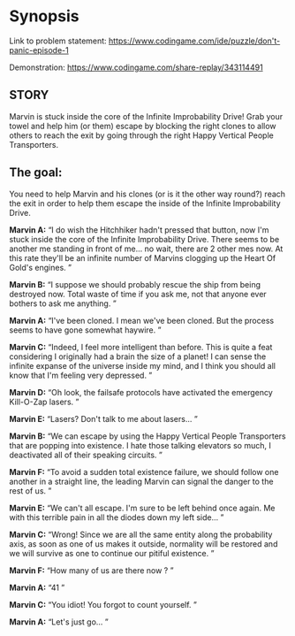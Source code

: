 # Synopsis

Link to problem statement:
https://www.codingame.com/ide/puzzle/don't-panic-episode-1

Demonstration:
https://www.codingame.com/share-replay/343114491

## STORY

Marvin is stuck inside the core of the Infinite Improbability Drive! Grab your towel and help him (or them) escape by blocking the right clones to allow others to reach the exit by going through the right Happy Vertical People Transporters.

## The goal:

You need to help Marvin and his clones (or is it the other way round?) reach the exit in order to help them escape the inside of the Infinite Improbability Drive.



**Marvin A:**  “I do wish the Hitchhiker hadn't pressed that button, now I'm stuck inside the core of the Infinite Improbability Drive. There seems to be another me standing in front of me... no wait, there are 2 other mes now. At this rate they'll be an infinite number of Marvins clogging up the Heart Of Gold's engines.  ”

**Marvin B:**  “I suppose we should probably rescue the ship from being destroyed now. Total waste of time if you ask me, not that anyone ever bothers to ask me anything. ”

**Marvin A:**  “I've been cloned. I mean we've been cloned. But the process seems to have gone somewhat haywire.  ”

**Marvin C:**  “Indeed, I feel more intelligent than before. This is quite a feat considering I originally had a brain the size of a planet! I can sense the infinite expanse of the universe inside my mind, and I think you should all know that I'm feeling very depressed. ”

**Marvin D:**  “Oh look, the failsafe protocols have activated the emergency Kill-O-Zap lasers. ”

**Marvin E:**  “Lasers? Don't talk to me about lasers... ”

**Marvin B:**  “We can escape by using the Happy Vertical People Transporters that are popping into existence. I hate those talking elevators so much, I deactivated all of their speaking circuits. ”

**Marvin F:**  “To avoid a sudden total existence failure, we should follow one another in a straight line, the leading Marvin can signal the danger to the rest of us. ”

**Marvin E:**  “We can't all escape. I'm sure to be left behind once again. Me with this terrible pain in all the diodes down my left side... ”

**Marvin C:**  “Wrong! Since we are all the same entity along the probability axis, as soon as one of us makes it outside, normality will be restored and we will survive as one to continue our pitiful existence. ”

**Marvin F:**  “How many of us are there now ? ”

**Marvin A:**  “41 ”

**Marvin C:**  “You idiot! You forgot to count yourself. ”

**Marvin A:**  “Let's just go... ”
